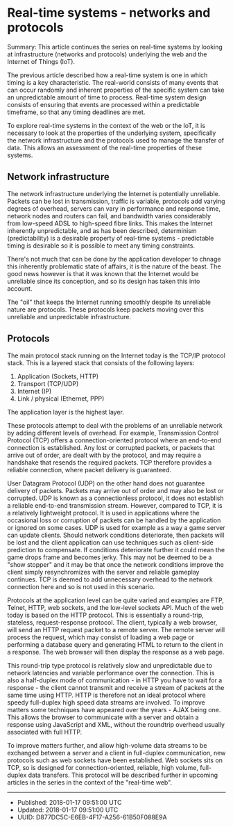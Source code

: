 # Real-time systems - networks and protocols

Summary: This article continues the series on real-time systems by
looking at infrastructure (networks and protocols) underlying the web
and the Internet of Things (IoT).

The previous article described how a real-time system is one in which
timing is a key characteristic. The real-world consists of many events
that can occur randomly and inherent properties of the specific system can take
an unpredictable amount of time to process. Real-time system design
consists of ensuring that events are processed within a predictable
timeframe, so that any timing deadlines are met.

To explore real-time systems in the context of the web or the IoT, it
is necessary to look at the properties of the underlying system,
specifically the network infrastructure and the protocols used to
manage the transfer of data. This allows an assessment of the
real-time properties of these systems.

## Network infrastructure

The network infrastructure underlying the Internet is potentially
unreliable. Packets can be lost in transmission, traffic is variable,
protocols add varying degrees of overhead, servers can vary in
performance and response time, network nodes and routers can fail, and
bandwidth varies considerably from low-speed ADSL to high-speed fibre
links. This makes the Internet inherently unpredictable, and as has
been described, determinism (predictability) is a desirable property
of real-time systems - predictable timing is desirable so it is
possible to meet any timing constraints.

There's not much that can be done by the application developer to
chnage this inherently problematic state of affairs, it is the nature
of the beast. The good news however is that it was known that the
Internet would be unreliable since its conception, and so its design
has taken this into account. 

The "oil" that keeps the Internet running smoothly despite its
unreliable nature are protocols. These protocols keep packets moving
over this unreliable and unpredictable infrastructure.

## Protocols

The main protocol stack running on the Internet today is the TCP/IP
protocol stack. This is a layered stack that consists of the following
layers:

1. Application (Sockets, HTTP)
2. Transport (TCP/UDP)
3. Internet (IP)
4. Link / physical (Ethernet, PPP)

The application layer is the highest layer. 

These protocols attempt to deal with the problems of an unreliable
network by adding different levels of overhead. For example,
Transmission Control Protocol (TCP) offers a connection-oriented
protocol where an end-to-end connection is established. Any lost or
corrupted packets, or packets that arrive out of order, are dealt with
by the protocol, and may require a handshake that resends the required
packets. TCP therefore provides a reliable connection, where packet
delivery is guaranteed.

User Datagram Protocol (UDP) on the other hand does not guarantee
delivery of packets. Packets may arrive out of order and may also be
lost or corrupted. UDP is known as a connectionless protocol, it does
not establish a reliable end-to-end transmission stream. However,
compared to TCP, it is a relatively lightweight protocol. It is used
in applications where the occasional loss or corruption of packets can
be handled by the application or ignored on some cases. UDP is used
for example as a way a game server can update clients. Should network
conditions deteriorate, then packets will be lost and the client
application can use techniques such as client-side prediction to
compensate. If conditions deteriorate further it could mean the game
drops frame and becomes jerky. This may not be deemed to be a "show
stopper" and it may be that once the network conditions improve the
client simply resynchromizes with the server and reliable gameplay
continues. TCP is deemed to add unnecessary overhead to the network
connection here and so is not used in this scenario.

Protocols at the application level can be quite varied and examples
are FTP, Telnet, HTTP, web sockets, and the low-level sockets API.
Much of the web today is based on the HTTP protocol. This is
essentially a round-trip, stateless, request-response protocol. The
client, typically a web browser, will send an HTTP request packet to a
remote server. The remote server will process the request, which may
consist of loading a web page or performing a database query and
generating HTML to return to the client in a response. The web browser
will then display the response as a web page. 

This round-trip type protocol is relatively slow and unpredictable due
to network latencies and variable performance over the
connection. This is also a half-duplex mode of communication - in HTTP
you have to wait for a response - the client cannot transmit and
receive a stream of packets at the same time using HTTP. HTTP is
therefore not an ideal protocol where speedy full-duplex high speed
data streams are involved. To improve matters some techniques have
appeared over the years - AJAX being one. This allows the browser to
communicate with a server and obtain a response using JavaScript and
XML, without the roundtrip overhead usually associated with full HTTP.

To improve matters further, and allow high-volume data streams to be
exchanged between a server and a client in full-duplex communication,
new protocols such as web sockets have been established. Web sockets
sits on TCP, so is designed for connection-oriented, reliable, high
volume, full-duplex data transfers. This protocol will be described
further in upcoming articles in the series in the context of the
"real-time web".

---

* Published: 2018-01-17 09:51:00 UTC
* Updated: 2018-01-17 09:51:00 UTC
* UUID: D877DC5C-E6EB-4F17-A256-61B50F088E9A
